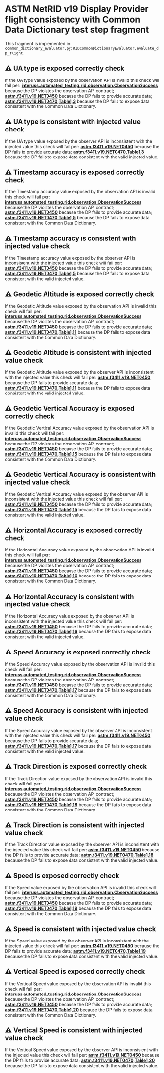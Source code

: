# ASTM NetRID v19 Display Provider flight consistency with Common Data Dictionary test step fragment

This fragment is implemented in `common_dictionary_evaluator.py:RIDCommonDictionaryEvaluator.evaluate_dp_flight`.

## ⚠️ UA type is exposed correctly check

If the UA type value exposed by the observation API is invalid this check will fail per:
**[interuss.automated_testing.rid.observation.ObservationSuccess](../../../../requirements/interuss/automated_testing/rid/observation.md)** because the DP violates the observation API contract;
**[astm.f3411.v19.NET0450](../../../../requirements/astm/f3411/v19.md)** because the DP fails to provide accurate data;
**[astm.f3411.v19.NET0470,Table1,3](../../../../requirements/astm/f3411/v19.md)** because the DP fails to expose data consistent with the Common Data Dictionary.

## ⚠️ UA type is consistent with injected value check

If the UA type value exposed by the observer API is inconsistent with the injected value this check will fail per:
**[astm.f3411.v19.NET0450](../../../../requirements/astm/f3411/v19.md)** because the DP fails to provide accurate data;
**[astm.f3411.v19.NET0470,Table1,3](../../../../requirements/astm/f3411/v19.md)**  because the DP fails to expose data consistent with the valid injected value.

## ⚠️ Timestamp accuracy is exposed correctly check

If the Timestamp accuracy value exposed by the observation API is invalid this check will fail per:
**[interuss.automated_testing.rid.observation.ObservationSuccess](../../../../requirements/interuss/automated_testing/rid/observation.md)** because the DP violates the observation API contract;
**[astm.f3411.v19.NET0450](../../../../requirements/astm/f3411/v19.md)** because the DP fails to provide accurate data;
**[astm.f3411.v19.NET0470,Table1,5](../../../../requirements/astm/f3411/v19.md)** because the DP fails to expose data consistent with the Common Data Dictionary.

## ⚠️ Timestamp accuracy is consistent with injected value check

If the Timestamp accuracy value exposed by the observer API is inconsistent with the injected value this check will fail per:
**[astm.f3411.v19.NET0450](../../../../requirements/astm/f3411/v19.md)** because the DP fails to provide accurate data;
**[astm.f3411.v19.NET0470,Table1,5](../../../../requirements/astm/f3411/v19.md)**  because the DP fails to expose data consistent with the valid injected value.

## ⚠️ Geodetic Altitude is exposed correctly check

If the Geodetic Altitude value exposed by the observation API is invalid this check will fail per:
**[interuss.automated_testing.rid.observation.ObservationSuccess](../../../../requirements/interuss/automated_testing/rid/observation.md)** because the DP violates the observation API contract;
**[astm.f3411.v19.NET0450](../../../../requirements/astm/f3411/v19.md)** because the DP fails to provide accurate data;
**[astm.f3411.v19.NET0470,Table1,11](../../../../requirements/astm/f3411/v19.md)** because the DP fails to expose data consistent with the Common Data Dictionary.

## ⚠️ Geodetic Altitude is consistent with injected value check

If the Geodetic Altitude value exposed by the observer API is inconsistent with the injected value this check will fail per:
**[astm.f3411.v19.NET0450](../../../../requirements/astm/f3411/v19.md)** because the DP fails to provide accurate data;
**[astm.f3411.v19.NET0470,Table1,11](../../../../requirements/astm/f3411/v19.md)**  because the DP fails to expose data consistent with the valid injected value.

## ⚠️ Geodetic Vertical Accuracy is exposed correctly check

If the Geodetic Vertical Accuracy value exposed by the observation API is invalid this check will fail per:
**[interuss.automated_testing.rid.observation.ObservationSuccess](../../../../requirements/interuss/automated_testing/rid/observation.md)** because the DP violates the observation API contract;
**[astm.f3411.v19.NET0450](../../../../requirements/astm/f3411/v19.md)** because the DP fails to provide accurate data;
**[astm.f3411.v19.NET0470,Table1,15](../../../../requirements/astm/f3411/v19.md)** because the DP fails to expose data consistent with the Common Data Dictionary.

## ⚠️ Geodetic Vertical Accuracy is consistent with injected value check

If the Geodetic Vertical Accuracy value exposed by the observer API is inconsistent with the injected value this check will fail per:
**[astm.f3411.v19.NET0450](../../../../requirements/astm/f3411/v19.md)** because the DP fails to provide accurate data;
**[astm.f3411.v19.NET0470,Table1,15](../../../../requirements/astm/f3411/v19.md)**  because the DP fails to expose data consistent with the valid injected value.

## ⚠️ Horizontal Accuracy is exposed correctly check

If the Horizontal Accuracy value exposed by the observation API is invalid this check will fail per:
**[interuss.automated_testing.rid.observation.ObservationSuccess](../../../../requirements/interuss/automated_testing/rid/observation.md)** because the DP violates the observation API contract;
**[astm.f3411.v19.NET0450](../../../../requirements/astm/f3411/v19.md)** because the DP fails to provide accurate data;
**[astm.f3411.v19.NET0470,Table1,16](../../../../requirements/astm/f3411/v19.md)** because the DP fails to expose data consistent with the Common Data Dictionary.

## ⚠️ Horizontal Accuracy is consistent with injected value check

If the Horizontal Accuracy value exposed by the observer API is inconsistent with the injected value this check will fail per:
**[astm.f3411.v19.NET0450](../../../../requirements/astm/f3411/v19.md)** because the DP fails to provide accurate data;
**[astm.f3411.v19.NET0470,Table1,16](../../../../requirements/astm/f3411/v19.md)**  because the DP fails to expose data consistent with the valid injected value.

## ⚠️ Speed Accuracy is exposed correctly check

If the Speed Accuracy value exposed by the observation API is invalid this check will fail per:
**[interuss.automated_testing.rid.observation.ObservationSuccess](../../../../requirements/interuss/automated_testing/rid/observation.md)** because the DP violates the observation API contract;
**[astm.f3411.v19.NET0450](../../../../requirements/astm/f3411/v19.md)** because the DP fails to provide accurate data;
**[astm.f3411.v19.NET0470,Table1,17](../../../../requirements/astm/f3411/v19.md)** because the DP fails to expose data consistent with the Common Data Dictionary.

## ⚠️ Speed Accuracy is consistent with injected value check

If the Speed Accuracy value exposed by the observer API is inconsistent with the injected value this check will fail per:
**[astm.f3411.v19.NET0450](../../../../requirements/astm/f3411/v19.md)** because the DP fails to provide accurate data;
**[astm.f3411.v19.NET0470,Table1,17](../../../../requirements/astm/f3411/v19.md)**  because the DP fails to expose data consistent with the valid injected value.

## ⚠️ Track Direction is exposed correctly check

If the Track Direction value exposed by the observation API is invalid this check will fail per:
**[interuss.automated_testing.rid.observation.ObservationSuccess](../../../../requirements/interuss/automated_testing/rid/observation.md)** because the DP violates the observation API contract;
**[astm.f3411.v19.NET0450](../../../../requirements/astm/f3411/v19.md)** because the DP fails to provide accurate data;
**[astm.f3411.v19.NET0470,Table1,18](../../../../requirements/astm/f3411/v19.md)** because the DP fails to expose data consistent with the Common Data Dictionary.

## ⚠️ Track Direction is consistent with injected value check

If the Track Direction value exposed by the observer API is inconsistent with the injected value this check will fail per:
**[astm.f3411.v19.NET0450](../../../../requirements/astm/f3411/v19.md)** because the DP fails to provide accurate data;
**[astm.f3411.v19.NET0470,Table1,18](../../../../requirements/astm/f3411/v19.md)**  because the DP fails to expose data consistent with the valid injected value.

## ⚠️ Speed is exposed correctly check

If the Speed value exposed by the observation API is invalid this check will fail per:
**[interuss.automated_testing.rid.observation.ObservationSuccess](../../../../requirements/interuss/automated_testing/rid/observation.md)** because the DP violates the observation API contract;
**[astm.f3411.v19.NET0450](../../../../requirements/astm/f3411/v19.md)** because the DP fails to provide accurate data;
**[astm.f3411.v19.NET0470,Table1,19](../../../../requirements/astm/f3411/v19.md)** because the DP fails to expose data consistent with the Common Data Dictionary.

## ⚠️ Speed is consistent with injected value check

If the Speed value exposed by the observer API is inconsistent with the injected value this check will fail per:
**[astm.f3411.v19.NET0450](../../../../requirements/astm/f3411/v19.md)** because the DP fails to provide accurate data;
**[astm.f3411.v19.NET0470,Table1,19](../../../../requirements/astm/f3411/v19.md)**  because the DP fails to expose data consistent with the valid injected value.

## ⚠️ Vertical Speed is exposed correctly check

If the Vertical Speed value exposed by the observation API is invalid this check will fail per:
**[interuss.automated_testing.rid.observation.ObservationSuccess](../../../../requirements/interuss/automated_testing/rid/observation.md)** because the DP violates the observation API contract;
**[astm.f3411.v19.NET0450](../../../../requirements/astm/f3411/v19.md)** because the DP fails to provide accurate data;
**[astm.f3411.v19.NET0470,Table1,20](../../../../requirements/astm/f3411/v19.md)** because the DP fails to expose data consistent with the Common Data Dictionary.

## ⚠️ Vertical Speed is consistent with injected value check

If the Vertical Speed value exposed by the observer API is inconsistent with the injected value this check will fail per:
**[astm.f3411.v19.NET0450](../../../../requirements/astm/f3411/v19.md)** because the DP fails to provide accurate data;
**[astm.f3411.v19.NET0470,Table1,20](../../../../requirements/astm/f3411/v19.md)**  because the DP fails to expose data consistent with the valid injected value.
